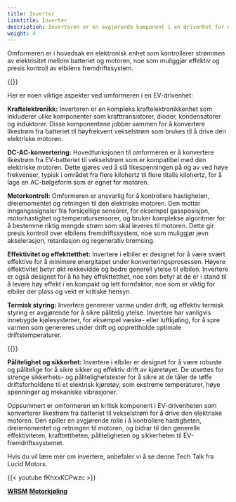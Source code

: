 ```yaml
---
title: Inverter
linktitle: Inverter
description: Inverteren er en avgjørende komponent i en drivenhet for elektriske kjøretøy (EV). Den er ansvarlig for å konvertere likestrøm (DC) elektrisitet lagret i kjøretøyets batteri til vekselstrøm (AC) elektrisitet, som deretter brukes til å drive den elektriske motoren som driver hjulene til EV.
weight: 4
---
```

<!-- markdownlint-disable MD033 -->
Omformeren er i hovedsak en elektronisk enhet som kontrollerer strømmen av elektrisitet mellom batteriet og motoren, noe som muliggjør effektiv og presis kontroll av elbilens fremdriftssystem.

{{<evkxdisplayaddarticle />}}

Her er noen viktige aspekter ved omformeren i en EV-drivenhet:

**Kraftelektronikk:** Inverteren er en kompleks kraftelektronikkenhet som inkluderer ulike komponenter som krafttransistorer, dioder, kondensatorer og induktorer. Disse komponentene jobber sammen for å konvertere likestrøm fra batteriet til høyfrekvent vekselstrøm som brukes til å drive den elektriske motoren.

**DC-AC-konvertering:** Hovedfunksjonen til omformeren er å konvertere likestrøm fra EV-batteriet til vekselstrøm som er kompatibel med den elektriske motoren. Dette gjøres ved å slå likespenningen på og av ved høye frekvenser, typisk i området fra flere kilohertz til flere titalls kilohertz, for å lage en AC-bølgeform som er egnet for motoren.

**Motorkontroll:** Omformeren er ansvarlig for å kontrollere hastigheten, dreiemomentet og retningen til den elektriske motoren. Den mottar inngangssignaler fra forskjellige sensorer, for eksempel gassposisjon, motorhastighet og temperatursensorer, og bruker komplekse algoritmer for å bestemme riktig mengde strøm som skal leveres til motoren. Dette gir presis kontroll over elbilens fremdriftssystem, noe som muliggjør jevn akselerasjon, retardasjon og regenerativ bremsing.

**Effektivitet og effekttetthet:** Invertere i elbiler er designet for å være svært effektive for å minimere energitapet under konverteringsprosessen. Høyere effektivitet betyr økt rekkevidde og bedre generell ytelse til elbilen. Invertere er også designet for å ha høy effekttetthet, noe som betyr at de er i stand til å levere høy effekt i en kompakt og lett formfaktor, noe som er viktig for elbiler der plass og vekt er kritiske hensyn.

**Termisk styring:** Invertere genererer varme under drift, og effektiv termisk styring er avgjørende for å sikre pålitelig ytelse. Invertere har vanligvis innebygde kjølesystemer, for eksempel væske- eller luftkjøling, for å spre varmen som genereres under drift og opprettholde optimale driftstemperaturer.

{{<evkxdisplayaddarticle />}}

**Pålitelighet og sikkerhet:** Invertere i elbiler er designet for å være robuste og pålitelige for å sikre sikker og effektiv drift av kjøretøyet. De utsettes for strenge sikkerhets- og pålitelighetstester for å sikre at de tåler de tøffe driftsforholdene til et elektrisk kjøretøy, som ekstreme temperaturer, høye spenninger og mekaniske vibrasjoner.

Oppsummert er omformeren en kritisk komponent i EV-drivenheten som konverterer likestrøm fra batteriet til vekselstrøm for å drive den elektriske motoren. Den spiller en avgjørende rolle i å kontrollere hastigheten, dreiemomentet og retningen til motoren, og bidrar til den generelle effektiviteten, krafttettheten, påliteligheten og sikkerheten til EV-fremdriftssystemet.

Hvis du vil lære mer om invertere, anbefaler vi å se denne Tech Talk fra Lucid Motors.

{{< youtube fKhxxKCPwzc >}}

<div class="mt-3 mb-3">
    <a href="../wrsm/" class="text-decoration-none text-black"><strong><i class="bi-arrow-left"></i> WRSM</strong></a>
    <a href="../cooling/" class="text-decoration-none text-black float-end"><strong>Motorkjøling<i class="bi-arrow-right"></i></strong></a>
</div>